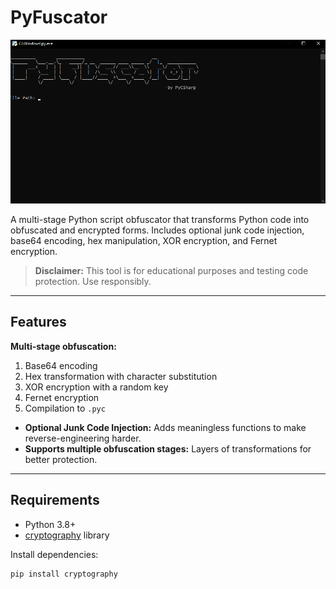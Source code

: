 # PyFuscator

![PyFuscator](image.png)

A multi-stage Python script obfuscator that transforms Python code into obfuscated and encrypted forms. Includes optional junk code injection, base64 encoding, hex manipulation, XOR encryption, and Fernet encryption.  

> **Disclaimer:** This tool is for educational purposes and testing code protection. Use responsibly.

---

## Features

**Multi-stage obfuscation:**  
  1. Base64 encoding  
  2. Hex transformation with character substitution  
  3. XOR encryption with a random key  
  4. Fernet encryption  
  5. Compilation to `.pyc`  

- **Optional Junk Code Injection:** Adds meaningless functions to make reverse-engineering harder.  
- **Supports multiple obfuscation stages:** Layers of transformations for better protection.  

---

## Requirements

- Python 3.8+  
- [cryptography](https://pypi.org/project/cryptography/) library  

Install dependencies:

```bash
pip install cryptography
